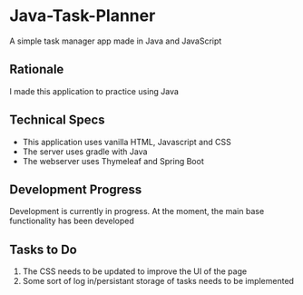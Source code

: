 # Java-Task-Planner
A simple task manager app made in Java and JavaScript

## Rationale
I made this application to practice using Java

## Technical Specs
* This application uses vanilla HTML, Javascript and CSS
* The server uses gradle with Java
* The webserver uses Thymeleaf and Spring Boot

## Development Progress
Development is currently in progress. At the moment, the main base functionality has been developed

## Tasks to Do
1. The CSS needs to be updated to improve the UI of the page
2. Some sort of log in/persistant storage of tasks needs to be implemented
